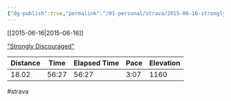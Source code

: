 ```yaml
---
{"dg-publish":true,"permalink":"/01-personal/strava/2015-06-16-strongly-discouraged/"}
---
```



[[2015-06-16\|2015-06-16]]

["Strongly Discouraged"](https://www.strava.com/activities/327022035)

| Distance | Time  | Elapsed Time | Pace | Elevation |
| -------- | ----- | ------------ | ---- | --------- |
| 18.02    | 56:27 | 56:27        | 3:07 | 1160      |




#strava

